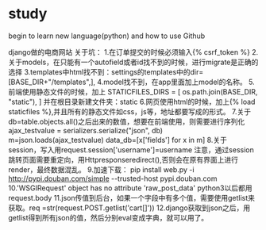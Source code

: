 # study
begin to learn new language(python) and how to use Github

django做的电商网站 关于坑： 
1.在订单提交的时候必须输入{% csrf_token %} 
2.关于models，在只能有一个autofield或者id找不到的时候，进行migrate是正确的选择 
3.templates中html找不到：settings的templates中的dir=[BASE_DIR+"/templates",],
4.model找不到，在app里面加上model的名称。
5.前端使用静态文件的时候，加上
  STATICFILES_DIRS = [
      os.path.join(BASE_DIR, "static"),
  ]
  并在根目录新建文件夹：static
6.网页使用html的时候，加上{% load staticfiles %},并且所有的静态文件如css，js等，地址都要写成<link rel="stylesheet" href="{% static 'layui/css/layui.css' %}">的形式。
7.关于db=table.objects.all()之后出来的数值，想要在前端使用，则需要进行序列化
    ajax_testvalue = serializers.serialize("json", db)
    m=json.loads(ajax_testvalue)
    data_db=[x['fields'] for x in m]
8.关于session，写入用request.session['username']=username
  注意，通过session跳转页面需要重定向，用Httpresponseredirect(),否则会在原有界面上进行render，最终数据混乱。
9.加速下载： pip install web.py -i http://pypi.douban.com/simple --trusted-host pypi.douban.com
10.'WSGIRequest' object has no attribute 'raw_post_data' python3以后都用request.body
11.json传值到后台，如果一个字段中有多个值，需要使用getlist来获取。req =str(request.POST.getlist('cart[]'))
12.django获取到json之后，用getlist得到所有json的值，然后分别eval变成字典，就可以用了。

